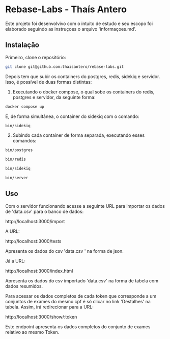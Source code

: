 # Rebase-Labs - Thaís Antero

Este projeto foi desenvolvivo com o intuito de estudo e seu escopo foi elaborado seguindo as instruçoes o arquivo 'informaçoes.md'.

## Instalação

Primeiro, clone o repositório:

```sh
git clone git@github.com:thaisantero/rebase-labs.git
```

Depois tem que subir os containers do postgres, redis, sidekiq
e servidor. Isso, é possível de duas formas distintas:

1) Executando o docker compose, o qual sobe os containers do
redis, postgres e servidor, da seguinte forma:

```sh
docker compose up
```
E, de forma simultânea, o container do sidekiq com o comando:

```sh
bin/sidekiq
```

2) Subindo cada container de forma separada, executando esses
comandos:

```sh
bin/postgres
```

```sh
bin/redis
```

```sh
bin/sidekiq
```

```sh
bin/server
```
## Uso

Com o servidor funcionando acesse a seguinte URL para importar os dados de 'data.csv' para o banco de dados:

http://localhost:3000/import

A URL:

http://localhost:3000/tests

Apresenta os dados do csv 'data.csv ' na forma de json.

Já a URL:

http://localhost:3000/index.html

Apresenta os dados do csv importado 'data.csv' na forma de 
tabela com dados resumidos.

Para acessar os dados completos de cada token que corresponde 
a um conjuntos de exames do mesmo cpf é
só clicar no link 'Destalhes' na tabela. Assim, irá
redirecionar para a URL:

http://localhost:3000/show/:token

Este endpoint apresenta os dados completos do conjunto
de exames relativo ao mesmo Token.  
